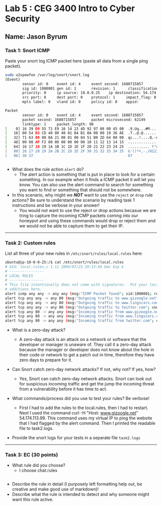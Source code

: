 # Lab 5 : CEG 3400 Intro to Cyber Security

## Name: Jason Byrum

### Task 1: Snort ICMP

Paste your snort log ICMP packet here (paste all data from a single ping packet).

```bash 
sudo u2spewfoo /var/log/snort/snort.log
(Event)
        sensor id: 0    event id: 4     event second: 1680715857        event microsecond: 62149
        sig id: 1000001 gen id: 1       revision: 1      classification: 0
        priority: 0     ip source: 10.0.0.25    ip destination: 54.174.113.99
        src port: 8     dest port: 0    protocol: 1     impact_flag: 0  blocked: 0
        mpls label: 0   vland id: 0     policy id: 0    appid:

Packet
        sensor id: 0    event id: 4     event second: 1680715857
        packet second: 1680715857       packet microsecond: 62149
        linktype: 1     packet_length: 98
[    0] 16 39 E0 55 71 E9 16 14 23 4D 92 97 08 00 45 00  .9.Uq...#M....E.
[   16] 00 54 D3 CD 40 00 40 01 B4 B1 0A 00 00 19 36 AE  .T..@.@.......6.
[   32] 71 63 08 00 0A 21 00 01 00 04 51 B0 2D 64 00 00  qc...!....Q.-d..
[   48] 00 00 AF F2 00 00 00 00 00 00 10 11 12 13 14 15  ................
[   64] 16 17 18 19 1A 1B 1C 1D 1E 1F 20 21 22 23 24 25  .......... !"#$%
[   80] 26 27 28 29 2A 2B 2C 2D 2E 2F 30 31 32 33 34 35  &'()*+,-./012345
[   96] 36 37                                            67



```

* What does the rule action `alert` do?
  *  The alert action is something that is put in place to look for a certain something. In our example when it finds a ICMP packet it will let you know. You can also use the alert command to search for something you want to find or something that should not be somewhere.
* In this scenario, why might we ***NOT*** want to use the `reject` or `drop` 
  rule actions?  Be sure to understand the scenario by reading task 1 instructions
  and be verbose in your answer!
  * You would not want to use the reject or drop actions becasue we are tring to capture the incoming ICMP packets coming into our honeypot and using these commands would drop or reject them and we would not be able to capture them to get their IP. 

---

### Task 2: Custom rules 

List all three of your new rules in `/etc/snort/rules/local.rules` here:

```bash
ubuntu@ip-10-0-0-25:/$ cat /etc/snort/rules/local.rules
# $Id: local.rules,v 1.11 2004/07/23 20:15:44 bmc Exp $
# ----------------
# LOCAL RULES
# ----------------
# This file intentionally does not come with signatures.  Put your local
# additions here.
alert icmp any any -> any any (msg:"ICMP Packet found"; sid:1000001; rev:1;)
alert tcp any any -> any 80 (msg:"Outgoing traffic to www.gizoogle.net"; content:"Host\: www.gizoogle.net"; sid:1000002; rev:1;)
alert tcp any any -> any 80 (msg:"Outgoing traffic to www.lingscars.com"; content:"Host\: www.lingscars.com"; sid:1000003; rev:1;)
alert tcp any any -> any 80 (msg:"Outgoing traffic to twitter.com"; content:"Host\: twitter.com"; sid:1000004; rev:1;)
alert tcp any 80 -> any any (msg:"Incoming traffic from www.gizoogle.net"; content:"Host\: www.gizoogle.net"; sid:1000005; rev:1;)
alert tcp any 80 -> any any (msg:"Incoming traffic from www.lingscars.com"; content:"Host\: www.lingscars.com"; sid:1000006; rev:1;)
alert tcp any 80 -> any any (msg:"Incoming traffic from twitter.com"; content:"Host\: twitter.com"; sid:1000007; rev:1;)

```

* What is a zero-day attack?
  * A zero-day attack is an attack on a network or software that the developer or manager is unaware of. They call it a zero-day attack because the manager or developer does not know about the hole in their code or network to get a patch out in time, therefore they have zero days to prepare for it.

* Can Snort catch zero-day network attacks?  If not, why not?  If yes, how?
  * Yes, Snort can catch zero-day network attacks. Snort can look out for suspicious incoming traffic and get the jump the incoming threat from a vulnerability before it has time to act.
* What commands/process did you use to test your rules?  Be verbose!
  * First I had to add the rules to the local.rules, then I had to restart. Next I used the command curl -H "Host: www.gizoogle.net" 54.174.113.99. This command uses my virtual IP to ping the website that I had flagged by the alert command. Then I printed the readable file to task2.logs. 

* Provide the snort logs for your tests in a separate file `task2.logs`

---

### Task 3: EC (30 points)

* What rule did you choose?
  * I choose chat.rules  
```bash

```

* Describe the rule in detail (I purposely left formatting help out, be creative and make good use of markdown)!
* Describe what the rule is intended to detect and why someone might want this rule active.


